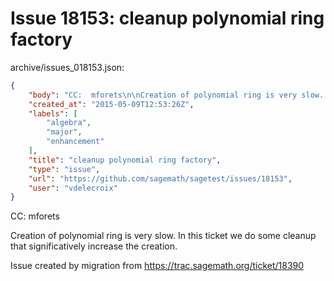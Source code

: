 # Issue 18153: cleanup polynomial ring factory

archive/issues_018153.json:
```json
{
    "body": "CC:  mforets\n\nCreation of polynomial ring is very slow. In this ticket we do some cleanup that significatively increase the creation.\n\nIssue created by migration from https://trac.sagemath.org/ticket/18390\n\n",
    "created_at": "2015-05-09T12:53:26Z",
    "labels": [
        "algebra",
        "major",
        "enhancement"
    ],
    "title": "cleanup polynomial ring factory",
    "type": "issue",
    "url": "https://github.com/sagemath/sagetest/issues/18153",
    "user": "vdelecroix"
}
```
CC:  mforets

Creation of polynomial ring is very slow. In this ticket we do some cleanup that significatively increase the creation.

Issue created by migration from https://trac.sagemath.org/ticket/18390


